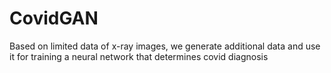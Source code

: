 # CovidGAN
Based on limited data of x-ray images, we generate additional data and use it for training a neural network that determines covid diagnosis
